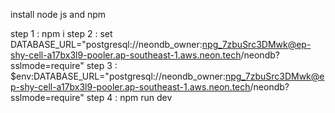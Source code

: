 install node js and npm

step 1 : npm i
step 2 : set DATABASE_URL="postgresql://neondb_owner:npg_7zbuSrc3DMwk@ep-shy-cell-a17bx3l9-pooler.ap-southeast-1.aws.neon.tech/neondb?sslmode=require"
step 3 : $env:DATABASE_URL="postgresql://neondb_owner:npg_7zbuSrc3DMwk@ep-shy-cell-a17bx3l9-pooler.ap-southeast-1.aws.neon.tech/neondb?sslmode=require"
step 4 : npm run dev
